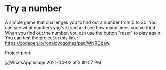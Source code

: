 # Try a number
A simple game that challenges you to find out a number from 0 to 30. You can see what numbers you've tried and see how many times you've tried. When you find out the number, you can use the button "reset" to play again. You can test the project in this link : https://codepen.io/ronaldycgomes/pen/WNRQbaw.

Project print:

![WhatsApp Image 2021-04-02 at 3 00 57 PM](https://user-images.githubusercontent.com/64624525/113441364-863dc400-93c4-11eb-984f-8be444fcf47f.jpeg)
